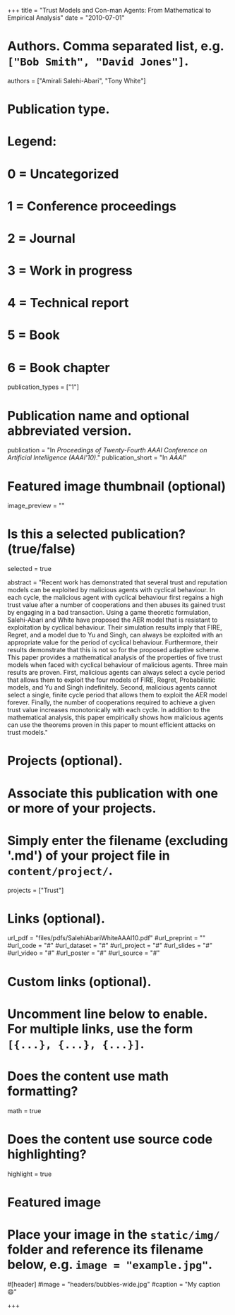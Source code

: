 +++
title = "Trust Models and Con-man Agents: From Mathematical to Empirical Analysis"
date = "2010-07-01"

# Authors. Comma separated list, e.g. `["Bob Smith", "David Jones"]`.
authors = ["Amirali Salehi-Abari", "Tony White"]


# Publication type.
# Legend:
# 0 = Uncategorized
# 1 = Conference proceedings
# 2 = Journal
# 3 = Work in progress
# 4 = Technical report
# 5 = Book
# 6 = Book chapter
publication_types = ["1"]

# Publication name and optional abbreviated version.
publication = "In *Proceedings of Twenty-Fourth AAAI Conference on Artificial Intelligence (AAAI'10)*."
publication_short = "In *AAAI*"



# Featured image thumbnail (optional)
image_preview = ""

# Is this a selected publication? (true/false)
selected = true

abstract = "Recent work has demonstrated that several trust and reputation models can be exploited by malicious agents with cyclical behaviour. In each cycle, the malicious agent with cyclical behaviour first regains a high trust value after a number of cooperations and then abuses its gained trust by engaging in a bad transaction. Using a game theoretic formulation, Salehi-Abari and White have proposed the AER model that is resistant to exploitation by cyclical behaviour. Their simulation results imply that FIRE, Regret, and a model due to Yu and Singh, can always be exploited with an appropriate value for the period of cyclical behaviour. Furthermore, their results demonstrate that this is not so for the proposed adaptive scheme. This paper provides a mathematical analysis of the properties of five trust models when faced with cyclical behaviour of malicious agents. Three main results are proven. First, malicious agents can always select a cycle period that allows them to exploit the four models of FIRE, Regret, Probabilistic models, and Yu and Singh indefinitely. Second, malicious agents cannot select a single, finite cycle period that allows them to exploit the AER model forever. Finally, the number of cooperations required to achieve a given trust value increases monotonically with each cycle. In addition to the mathematical analysis, this paper empirically shows how malicious agents can use the theorems proven in this paper to mount efficient attacks on trust models."

# Projects (optional).
#   Associate this publication with one or more of your projects.
#   Simply enter the filename (excluding '.md') of your project file in `content/project/`.
projects = ["Trust"]

# Links (optional).
url_pdf = "files/pdfs/SalehiAbariWhiteAAAI10.pdf"
#url_preprint = ""
#url_code = "#"
#url_dataset = "#"
#url_project = "#"
#url_slides = "#"
#url_video = "#"
#url_poster = "#"
#url_source = "#"

# Custom links (optional).
#   Uncomment line below to enable. For multiple links, use the form `[{...}, {...}, {...}]`.

# Does the content use math formatting?
math = true

# Does the content use source code highlighting?
highlight = true

# Featured image
# Place your image in the `static/img/` folder and reference its filename below, e.g. `image = "example.jpg"`.
#[header]
#image = "headers/bubbles-wide.jpg"
#caption = "My caption :smile:"

+++
